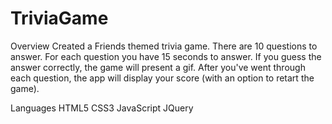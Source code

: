 # TriviaGame

Overview
Created a Friends themed trivia game. There are 10 questions to answer. For each question you have 15 seconds to answer. If you guess the answer correctly, the game will present a gif. After you've went through each question, the app will display your score (with an option to retart the game).


Languages
HTML5 
CSS3 
JavaScript 
JQuery